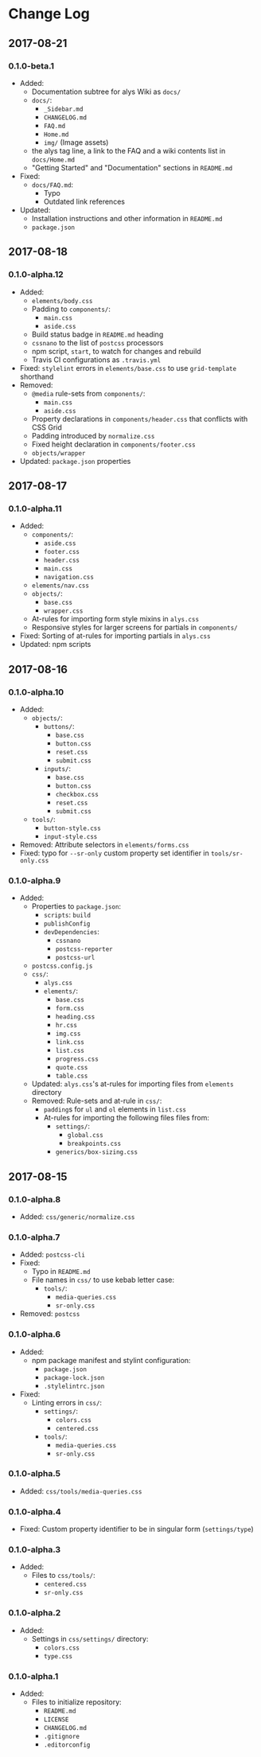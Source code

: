 # Change Log

## 2017-08-21

### 0.1.0-beta.1

- Added:
  + Documentation subtree for alys Wiki as `docs/`
  + `docs/`:
    * `_Sidebar.md`
    * `CHANGELOG.md`
    * `FAQ.md`
    * `Home.md`
    * `img/` (Image assets)
  + the alys tag line, a link to the FAQ and a wiki contents list in
    `docs/Home.md`
  + "Getting Started" and "Documentation" sections in `README.md`
- Fixed:
  + `docs/FAQ.md`:
    * Typo
    * Outdated link references
- Updated:
  + Installation instructions and other information in `README.md`
  + `package.json`

## 2017-08-18

### 0.1.0-alpha.12

- Added:
  + `elements/body.css`
  + Padding to `components/`:
    * `main.css`
    * `aside.css`
  + Build status badge in `README.md` heading
  + `cssnano` to the list of `postcss` processors
  + npm script, `start`, to watch for changes and rebuild
  + Travis CI configurations as `.travis.yml`
- Fixed: `stylelint` errors in `elements/base.css` to use `grid-template`
  shorthand
- Removed:
  + `@media` rule-sets from `components/`:
    * `main.css`
    * `aside.css`
  + Property declarations in `components/header.css` that conflicts with CSS
    Grid
  + Padding introduced by `normalize.css`
  + Fixed height declaration in `components/footer.css`
  + `objects/wrapper`
- Updated: `package.json` properties

## 2017-08-17

### 0.1.0-alpha.11

- Added:
  + `components/`:
    * `aside.css`
    * `footer.css`
    * `header.css`
    * `main.css`
    * `navigation.css`
  + `elements/nav.css`
  + `objects/`:
    * `base.css`
    * `wrapper.css`
  + At-rules for importing form style mixins in `alys.css`
  + Responsive styles for larger screens for partials in `components/`
- Fixed: Sorting of at-rules for importing partials in `alys.css`
- Updated: npm scripts

## 2017-08-16

### 0.1.0-alpha.10

- Added:
  + `objects/`:
    * `buttons/`:
      - `base.css`
      - `button.css`
      - `reset.css`
      - `submit.css`
    * `inputs/`:
      - `base.css`
      - `button.css`
      - `checkbox.css`
      - `reset.css`
      - `submit.css`
  + `tools/`:
    * `button-style.css`
    * `input-style.css`
- Removed: Attribute selectors in `elements/forms.css`
- Fixed: typo for `--sr-only` custom property set identifier in
  `tools/sr-only.css`

### 0.1.0-alpha.9

- Added:
  + Properties to `package.json`:
    * `scripts`: `build`
    * `publishConfig`
    * `devDependencies`:
      - `cssnano`
      - `postcss-reporter`
      - `postcss-url`
  + `postcss.config.js`
  + `css/`:
    * `alys.css`
    * `elements/`:
      - `base.css`
      - `form.css`
      - `heading.css`
      - `hr.css`
      - `img.css`
      - `link.css`
      - `list.css`
      - `progress.css`
      - `quote.css`
      - `table.css`
  + Updated: `alys.css`'s at-rules for importing files from `elements` directory
  + Removed: Rule-sets and at-rule in `css/`:
    + `padding`s for `ul` and `ol` elements in `list.css`
    + At-rules for importing the following files files from:
      * `settings/`:
        - `global.css`
        - `breakpoints.css`
      * `generics/box-sizing.css`

## 2017-08-15

### 0.1.0-alpha.8

- Added: `css/generic/normalize.css`

### 0.1.0-alpha.7

- Added: `postcss-cli`
- Fixed:
  + Typo in `README.md`
  + File names in `css/` to use kebab letter case:
    * `tools/`:
      - `media-queries.css`
      - `sr-only.css`
- Removed: `postcss`

### 0.1.0-alpha.6

- Added:
  + npm package manifest and stylint configuration:
    * `package.json`
    * `package-lock.json`
    * `.stylelintrc.json`
- Fixed:
  + Linting errors in `css/`:
    * `settings/`:
      - `colors.css`
      - `centered.css`
    * `tools/`:
      - `media-queries.css`
      - `sr-only.css`

### 0.1.0-alpha.5

- Added: `css/tools/media-queries.css`

### 0.1.0-alpha.4

- Fixed: Custom property identifier to be in singular form (`settings/type`)

### 0.1.0-alpha.3

- Added:
  + Files to `css/tools/`:
    * `centered.css`
    * `sr-only.css`

### 0.1.0-alpha.2

- Added:
  + Settings in `css/settings/` directory:
    * `colors.css`
    * `type.css`

### 0.1.0-alpha.1

- Added:
  + Files to initialize repository:
    * `README.md`
    * `LICENSE`
    * `CHANGELOG.md`
    * `.gitignore`
    * `.editorconfig`
